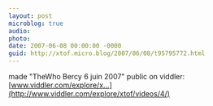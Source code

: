 ```yaml
---
layout: post
microblog: true
audio: 
photo: 
date: 2007-06-08 00:00:00 -0000
guid: http://xtof.micro.blog/2007/06/08/t95795772.html
---
```

made "TheWho Bercy 6 juin 2007" public on viddler: [www.viddler.com/explore/x...](http://www.viddler.com/explore/xtof/videos/4/)
